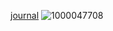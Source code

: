 [journal](https://rentry.co/freakgothmommy)
![1000047708](https://github.com/user-attachments/assets/81531e21-d414-499a-87e3-fbdb2ac46423)



